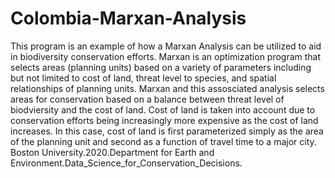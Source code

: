 # Colombia-Marxan-Analysis
This program is an example of how a Marxan Analysis can be utilized to aid in biodiversity conservation efforts. Marxan is an optimization program that selects areas (planning units) based on a variety of parameters including but not limited to cost of land, threat level to species, and spatial relationships of planning units. Marxan and this assosciated analysis selects areas for conservation based on a balance between threat level of biodviersity and the cost of land. Cost of land is taken into account due to conservation efforts being increasingly more expensive as the cost of land increases. In this case, cost of land is first parameterized simply as the area of the planning unit and second as a function of travel time to a major city. 
Boston University.2020.Department for Earth and Environment.Data_Science_for_Conservation_Decisions. 


